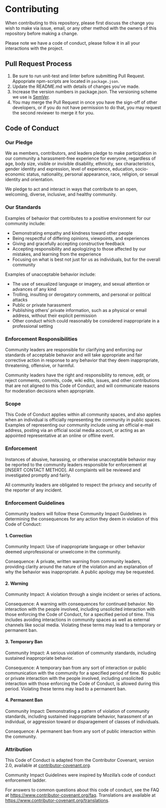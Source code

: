 # Contributing

When contributing to this repository, please first discuss the change you wish to make via issue,
email, or any other method with the owners of this repository before making a change.

Please note we have a code of conduct, please follow it in all your interactions with the project.

## Pull Request Process

1. Be sure to run unit-test and linter before submitting Pull Request. Appopriate npm-scripts
   are located in `package.json`.
2. Update the README.md with details of changes you've made.
3. Increase the version numbers in package.json. The versioning scheme we use is [SemVer](http://semver.org/).
4. You may merge the Pull Request in once you have the sign-off of other developers, or if you
   do not have permission to do that, you may request the second reviewer to merge it for you.

## Code of Conduct

### Our Pledge

We as members, contributors, and leaders pledge to make participation in our community a harassment-free
experience for everyone, regardless of age, body size, visible or invisible disability, ethnicity, sex
characteristics, gender identity and expression, level of experience, education, socio-economic status,
nationality, personal appearance, race, religion, or sexual identity and orientation.

We pledge to act and interact in ways that contribute to an open, welcoming, diverse, inclusive, and
healthy community.

### Our Standards

Examples of behavior that contributes to a positive environment for our community include:

* Demonstrating empathy and kindness toward other people
* Being respectful of differing opinions, viewpoints, and experiences
* Giving and gracefully accepting constructive feedback
* Accepting responsibility and apologizing to those affected by our mistakes, and learning from the
  experience
* Focusing on what is best not just for us as individuals, but for the overall community

Examples of unacceptable behavior include:

* The use of sexualized language or imagery, and sexual attention or advances of any kind
* Trolling, insulting or derogatory comments, and personal or political attacks
* Public or private harassment
* Publishing others’ private information, such as a physical or email address, without their explicit
  permission
* Other conduct which could reasonably be considered inappropriate in a professional setting


### Enforcement Responsibilities

Community leaders are responsible for clarifying and enforcing our standards of acceptable behavior
and will take appropriate and fair corrective action in response to any behavior that they deem
inappropriate, threatening, offensive, or harmful.

Community leaders have the right and responsibility to remove, edit, or reject comments, commits,
code, wiki edits, issues, and other contributions that are not aligned to this Code of Conduct,
and will communicate reasons for moderation decisions when appropriate.

### Scope

This Code of Conduct applies within all community spaces, and also applies when an individual is
officially representing the community in public spaces. Examples of representing our community
include using an official e-mail address, posting via an official social media account, or
acting as an appointed representative at an online or offline event.

### Enforcement

Instances of abusive, harassing, or otherwise unacceptable behavior may be reported to the
community leaders responsible for enforcement at [INSERT CONTACT METHOD]. All complaints will be
reviewed and investigated promptly and fairly.

All community leaders are obligated to respect the privacy and security of the reporter of any
incident.

### Enforcement Guidelines

Community leaders will follow these Community Impact Guidelines in determining the consequences
for any action they deem in violation of this Code of Conduct:

#### 1. Correction

Community Impact: Use of inappropriate language or other behavior deemed unprofessional or
unwelcome in the community.

Consequence: A private, written warning from community leaders, providing clarity around the
nature of the violation and an explanation of why the behavior was inappropriate. A public
apology may be requested.

#### 2. Warning

Community Impact: A violation through a single incident or series of actions.

Consequence: A warning with consequences for continued behavior. No interaction with the
people involved, including unsolicited interaction with those enforcing the Code of Conduct,
for a specified period of time. This includes avoiding interactions in community spaces as
well as external channels like social media. Violating these terms may lead to a temporary
or permanent ban.

#### 3. Temporary Ban

Community Impact: A serious violation of community standards, including sustained
inappropriate behavior.

Consequence: A temporary ban from any sort of interaction or public communication with the
community for a specified period of time. No public or private interaction with the people
involved, including unsolicited interaction with those enforcing the Code of Conduct, is
allowed during this period. Violating these terms may lead to a permanent ban.

#### 4. Permanent Ban

Community Impact: Demonstrating a pattern of violation of community standards, including
sustained inappropriate behavior, harassment of an individual, or aggression toward or
disparagement of classes of individuals.

Consequence: A permanent ban from any sort of public interaction within the community.

### Attribution

This Code of Conduct is adapted from the Contributor Covenant, version 2.0, available
at [contributor-covenant.org](https://www.contributor-covenant.org/version/2/0/code_of_conduct.html).

Community Impact Guidelines were inspired by Mozilla’s code of conduct enforcement ladder.

For answers to common questions about this code of conduct, see the FAQ at
https://www.contributor-covenant.org/faq. Translations are available at
https://www.contributor-covenant.org/translations.
